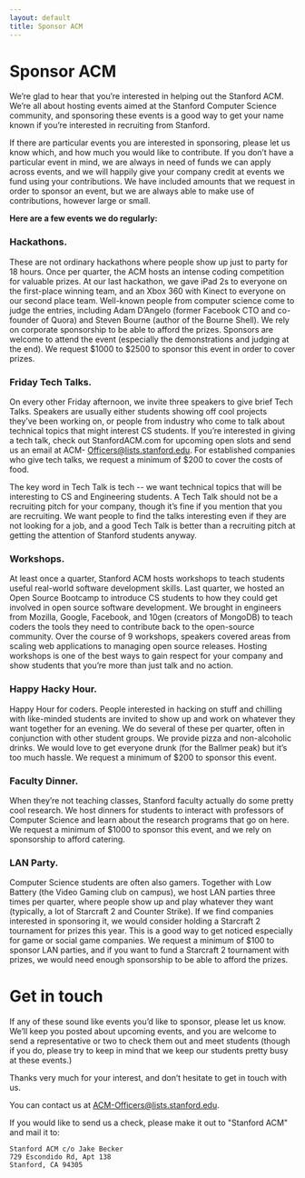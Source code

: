 ```yaml
---
layout: default
title: Sponsor ACM
---
```


# Sponsor ACM

<section class="leadin">We’re glad to hear that you’re interested in helping out the Stanford ACM. We’re all about hosting events aimed at the Stanford Computer Science community, and sponsoring these events is a good way to get your name known if you’re interested in recruiting from Stanford.</section>

If there are particular events you are interested in sponsoring, please let us know which, and how much you would like to contribute. If you don’t have a particular event in mind, we are always in need of funds we can apply across events, and we will happily give your company credit at events we fund using your contributions. We have included amounts that we request in order to sponsor an event, but we are always able to make use of contributions, however large or small.

**Here are a few events we do regularly:**

### Hackathons.

These are not ordinary hackathons where people show up just to party for 18 hours. Once per quarter, the ACM hosts an intense coding competition for valuable prizes. At our last hackathon, we gave iPad 2s to everyone on the first-place winning team, and an Xbox 360 with Kinect to everyone on our second place team. Well-known people from computer science come to judge the entries, including Adam D’Angelo (former Facebook CTO and co-founder of Quora) and Steven Bourne (author of the Bourne Shell). We rely on corporate sponsorship to be able to afford the prizes. Sponsors are welcome to attend the event (especially the demonstrations and judging at the end). We request $1000 to $2500 to sponsor this event in order to cover prizes.

### Friday Tech Talks.

On every other Friday afternoon, we invite three speakers to give brief Tech Talks. Speakers are usually either students showing off cool projects they’ve been working on, or people from industry who come to talk about technical topics that might interest CS students. If you’re interested in giving a tech talk, check out StanfordACM.com for upcoming open slots and send us an email at ACM- Officers@lists.stanford.edu. For established companies who give tech talks, we request a minimum of $200 to cover the costs of food.

The key word in Tech Talk is tech -- we want technical topics that will be interesting to CS and Engineering students. A Tech Talk should not be a recruiting pitch for your company, though it’s fine if you mention that you are recruiting. We want people to find the talks interesting even if they are not looking for a job, and a good Tech Talk is better than a recruiting pitch at getting the attention of Stanford students anyway.

### Workshops.

At least once a quarter, Stanford ACM hosts workshops to teach students useful real-world software development skills. Last quarter, we hosted an Open Source Bootcamp to introduce CS students to how they could get involved in open source software development. We brought in engineers from Mozilla, Google, Facebook, and 10gen (creators of MongoDB) to teach coders the tools they need to contribute back to the open-source community. Over the course of 9 workshops, speakers covered areas from scaling web applications to managing open source releases. Hosting workshops is one of the best ways to gain respect for your company and show students that you’re more than just talk and no action.

### Happy Hacky Hour.

Happy Hour for coders. People interested in hacking on stuff and chilling with like-minded students are invited to show up and work on whatever they want together for an evening. We do several of these per quarter, often in conjunction with other student groups. We provide pizza and non-alcoholic drinks. We would love to get everyone drunk (for the Ballmer peak) but it’s too much hassle. We request a minimum of $200 to sponsor this event.

### Faculty Dinner.

When they’re not teaching classes, Stanford faculty actually do
some pretty cool research. We host dinners for students to interact with professors of Computer Science and learn about the research programs that go on here. We request a minimum of $1000 to sponsor this event, and we rely on sponsorship to afford catering.

### LAN Party.

Computer Science students are often also gamers. Together with Low Battery (the Video Gaming club on campus), we host LAN parties three times per quarter, where people show up and play whatever they want (typically, a lot of Starcraft 2 and Counter Strike). If we find companies interested in sponsoring it, we would consider holding a Starcraft 2 tournament for prizes this year. This is a good way to get noticed especially for game or social game companies. We request a minimum of $100 to sponsor LAN parties, and if you want to fund a Starcraft 2 tournament with prizes, we would need enough sponsorship to be able to afford the prizes.

# Get in touch

If any of these sound like events you’d like to sponsor, please let us know. We’ll keep you posted about upcoming events, and you are welcome to send a representative or two to check them out and meet students (though if you do, please try to keep in mind that we keep our students pretty busy at these events.)

Thanks very much for your interest, and don’t hesitate to get in touch with us.

You can contact us at <a href="mailto:ACM-Officers@lists.stanford.edu">ACM-Officers@lists.stanford.edu</a>.

If you would like to send us a check, please make it out to "Stanford ACM" and mail it to:

    Stanford ACM c/o Jake Becker
    729 Escondido Rd, Apt 138
    Stanford, CA 94305

